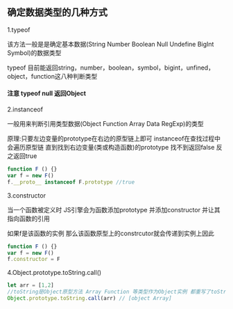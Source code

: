 确定数据类型的几种方式
---
1.typeof

该方法一般是是确定基本数据(String Number Boolean Null Undefine BigInt Symbol)的数据类型

typeof 目前能返回string，number，boolean，symbol，bigint，unfined，object，function这八种判断类型

#### 注意 typeof null 返回Object

2.instanceof

一般用来判断引用类型数据(Object Function Array Data RegExp)的类型

原理:只要左边变量的prototype在右边的原型链上即可 instanceof在查找过程中会遍历原型链 直到找到右边变量(类或构造函数)的prototype 找不到返回false 反之返回true

```js
function F () {}
var f = new F()
f.__proto__ instanceof F.prototype //true
```

3.constructor

当一个函数被定义时 JS引擎会为函数添加prototype 并添加constructor 并让其指向函数的引用

如果f是该函数的实例 那么该函数原型上的constrcutor就会传递到实例上因此
```js
function F () {}
var f = new F()
f.constructor = F
```

4.Object.prototype.toString.call()
```js
let arr = [1,2]
//toString是Object原型方法 Array Function 等类型作为Object实例 都重写了toString方法 不同对象类型调用的是重写之后的 toString方法 而不是Object是的原型方法
Object.prototype.toString.call(arr) // [object Array]
```